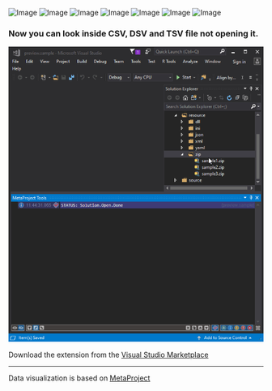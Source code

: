 ![Image](https://img.shields.io/github/license/viacheslav-lozinskyi/Preview-CSV)
![Image](https://img.shields.io/github/issues/viacheslav-lozinskyi/Preview-CSV)
![Image](https://img.shields.io/github/stars/viacheslav-lozinskyi/Preview-CSV)
![Image](https://img.shields.io/github/languages/code-size/viacheslav-lozinskyi/Preview-CSV)
![Image](https://img.shields.io/badge/VS-2019-blueviolet)
![Image](https://img.shields.io/badge/VS-2017-blueviolet)
![Image](https://img.shields.io/badge/VS-2015-blueviolet)

### Now you can look inside CSV, DSV and TSV file not opening it.

![Image](resource/video/Presentation1.gif)

Download the extension from the [Visual Studio Marketplace](https://marketplace.visualstudio.com/items?itemName=ViacheslavLozinskyi.Preview-CSV)
<hr>
Data visualization is based on <a href="https://marketplace.visualstudio.com/items?itemName=ViacheslavLozinskyi.MetaProject">MetaProject</a>
